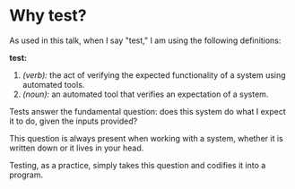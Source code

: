 # Why test?

As used in this talk, when I say "test," I am using the following definitions:

**test:**

1. _(verb):_ the act of verifying the expected functionality of a system using
             automated tools.
2. _(noun):_ an automated tool that verifies an expectation of a system.

Tests answer the fundamental question: does this system do what I expect it to
do, given the inputs provided?

This question is always present when working with a system, whether it is written down or it lives in your head.

Testing, as a practice, simply takes this question and codifies it into a
program.
